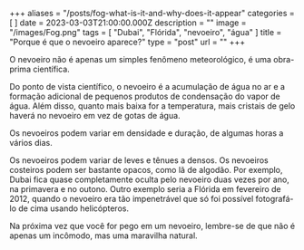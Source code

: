 +++
aliases = "/posts/fog-what-is-it-and-why-does-it-appear"
categories = [ ]
date = 2023-03-03T21:00:00.000Z
description = ""
image = "/images/Fog.png"
tags = [ "Dubai", "Flórida", "nevoeiro", "água" ]
title = "Porque é que o nevoeiro aparece?"
type = "post"
url = ""
+++

O nevoeiro não é apenas um simples fenômeno meteorológico, é uma obra-prima científica.

Do ponto de vista científico, o nevoeiro é a acumulação de água no ar e a formação adicional de pequenos produtos de condensação do vapor de água. Além disso, quanto mais baixa for a temperatura, mais cristais de gelo haverá no nevoeiro em vez de gotas de água.

Os nevoeiros podem variar em densidade e duração, de algumas horas a vários dias.

Os nevoeiros podem variar de leves e tênues a densos. Os nevoeiros costeiros podem ser bastante opacos, como lã de algodão. Por exemplo, Dubai fica quase completamente oculta pelo nevoeiro duas vezes por ano, na primavera e no outono. Outro exemplo seria a Flórida em fevereiro de 2012, quando o nevoeiro era tão impenetrável que só foi possível fotografá-lo de cima usando helicópteros.

Na próxima vez que você for pego em um nevoeiro, lembre-se de que não é apenas um incômodo, mas uma maravilha natural.
